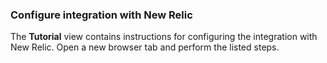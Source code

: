 ### Configure integration with New Relic

The **Tutorial** view contains instructions for configuring the integration with New Relic. Open a new browser tab and perform the listed steps.

